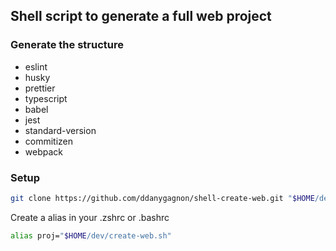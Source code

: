 ## Shell script to generate a full web project

### Generate the structure
- eslint
- husky
- prettier
- typescript
- babel
- jest
- standard-version
- commitizen
- webpack

### Setup

```zsh
git clone https://github.com/ddanygagnon/shell-create-web.git "$HOME/dev"
```

Create a alias in your .zshrc or .bashrc

```zsh
alias proj="$HOME/dev/create-web.sh"
```